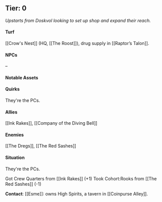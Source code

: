 ---
---

## Tier: 0
*Upstarts from Doskvol looking to set up shop and expand their reach.*

#### **Turf**
[[Crow's Nest]] (HQ, [[The Roost]]), drug supply in [[Raptor’s Talon]]. 

#### **NPCs**
–

#### **Notable Assets**


#### **Quirks**
They're the PCs.

#### **Allies**
[[Ink Rakes]], [[Company of the Diving Bell]]

#### **Enemies**
[[The Dregs]], [[The Red Sashes]]

#### **Situation**
They're the PCs.

Got Crew Quarters from [[Ink Rakes]] (+1)
Took Cohort:Rooks from [[The Red Sashes]] (-1)

**Contact**: [[Esme]]: owns High Spirits, a tavern in [[Coinpurse Alley]].